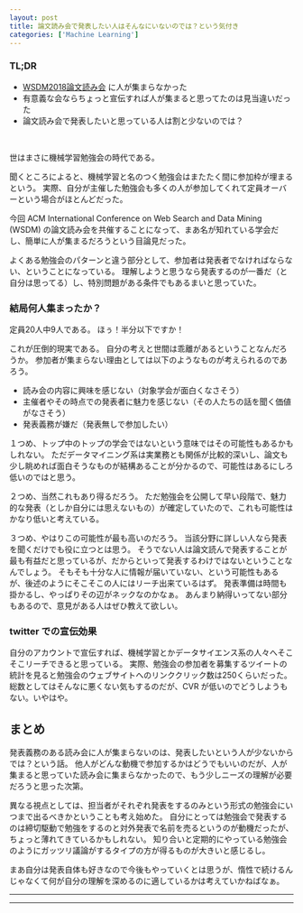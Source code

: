 ```yaml
---
layout: post
title: 論文読み会で発表したい人はそんなにいないのでは？という気付き
categories: ['Machine Learning']
---
```


### TL;DR
- [WSDM2018論文読み会](https://atnd.org/events/95510) に人が集まらなかった
- 有意義な会ならちょっと宣伝すれば人が集まると思ってたのは見当違いだった
- 論文読み会で発表したいと思っている人は割と少ないのでは？
<br>

<script type="text/javascript" src="https://cdn.mathjax.org/mathjax/latest/MathJax.js?config=TeX-AMS-MML_HTMLorMML"></script>

世はまさに機械学習勉強会の時代である。

聞くところによると、機械学習と名のつく勉強会はまたたく間に参加枠が埋まるという。
実際、自分が主催した勉強会も多くの人が参加してくれて定員オーバーという場合がほとんどだった。

今回 ACM International Conference on Web Search and Data Mining (WSDM) の論文読み会を共催することになって、まあ名が知れている学会だし、簡単に人が集まるだろうという目論見だった。

よくある勉強会のパターンと違う部分として、参加者は発表者でなければならない、ということになっている。
理解しようと思うなら発表するのが一番だ（と自分は思ってる）し、特別問題がある条件でもあるまいと思っていた。


### 結局何人集まったか？
定員20人中9人である。
ほぅ！半分以下ですか！

これが圧倒的現実である。
自分の考えと世間は乖離があるということなんだろうか。
参加者が集まらない理由としては以下のようなものが考えられるのであろう。

- 読み会の内容に興味を感じない（対象学会が面白くなさそう）
- 主催者やその時点での発表者に魅力を感じない（その人たちの話を聞く価値がなさそう）
- 発表義務が嫌だ（発表無しで参加したい）

１つめ、トップ中のトップの学会ではないという意味ではその可能性もあるかもしれない。
ただデータマイニング系は実業務とも関係が比較的深いし、論文も少し眺めれば面白そうなものが結構あることが分かるので、可能性はあるにしろ低いのではと思う。

２つめ、当然これもあり得るだろう。
ただ勉強会を公開して早い段階で、魅力的な発表（としか自分には思えないもの）が確定していたので、これも可能性はかなり低いと考えている。

３つめ、やはりこの可能性が最も高いのだろう。
当該分野に詳しい人なら発表を聞くだけでも役に立つとは思う。
そうでない人は論文読んで発表することが最も有益だと思っているが、だからといって発表するわけではないということなんでしょう。
そもそも十分な人に情報が届いていない、という可能性もあるが、後述のようにそこそこの人にはリーチ出来ているはず。
発表準備は時間も掛かるし、やっぱりその辺がネックなのかなぁ。
あんまり納得いってない部分もあるので、意見がある人はぜひ教えて欲しい。


### twitter での宣伝効果
自分のアカウントで宣伝すれば、機械学習とかデータサイエンス系の人々へそこそこリーチできると思っている。
実際、勉強会の参加者を募集するツイートの統計を見ると勉強会のウェブサイトへのリンククリック数は250くらいだった。
総数としてはそんなに悪くない気もするのだが、CVR が低いのでどうしようもない。いやはや。


## まとめ
発表義務のある読み会に人が集まらないのは、発表したいという人が少ないからでは？という話。
他人がどんな動機で参加するかはどうでもいいのだが、人が集まると思っていた読み会に集まらなかったので、もう少しニーズの理解が必要だろうと思った次第。

異なる視点としては、担当者がそれぞれ発表をするのみという形式の勉強会にいつまで出るべきかということも考え始めた。
自分にとっては勉強会で発表するのは締切駆動で勉強をするのと対外発表で名前を売るというのが動機だったが、ちょっと薄れてきているかもしれない。
知り合いと定期的にやっている勉強会のようにガッツリ議論がするタイプの方が得るものが大きいと感じるし。

まあ自分は発表自体も好きなので今後もやっていくとは思うが、惰性で続けるんじゃなくて何が自分の理解を深めるのに適しているかは考えていかねばなぁ。

---
---
<br>

